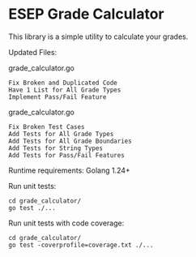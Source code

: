 # ESEP Grade Calculator

This library is a simple utility to calculate your grades.

Updated Files:

grade_calculator.go
```
Fix Broken and Duplicated Code
Have 1 List for All Grade Types
Implement Pass/Fail Feature
```

grade_calculator.go
```
Fix Broken Test Cases
Add Tests for All Grade Types
Add Tests for All Grade Boundaries
Add Tests for String Types
Add Tests for Pass/Fail Features
```


Runtime requirements:
Golang 1.24+

Run unit tests:
```
cd grade_calculator/
go test ./...
```

Run unit tests with code coverage:
```
cd grade_calculator/
go test -coverprofile=coverage.txt ./...
```
